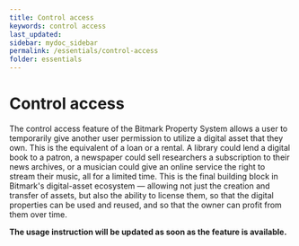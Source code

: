 ```yaml
---
title: Control access
keywords: control access
last_updated: 
sidebar: mydoc_sidebar
permalink: /essentials/control-access
folder: essentials
---
```


# Control access

The control access feature of the Bitmark Property System allows a user to temporarily give another user permission to utilize a digital asset that they own. This is the equivalent of a loan or a rental. A library could lend a digital book to a patron, a newspaper could sell researchers a subscription to their news archives, or a musician could give an online service the right to stream their music, all for a limited time. This is the final building block in Bitmark's digital-asset ecosystem — allowing not just the creation and transfer of assets, but also the ability to license them, so that the digital properties can be used and reused, and so that the owner can profit from them over time.

**The usage instruction will be updated as soon as the feature is available.**